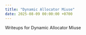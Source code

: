 ```yaml
---
title: "Dynamic Allocator Miuse"
date: 2025-08-09 00:00:00 +0700
---
```



Writeups for Dynamic Allocator Miuse 
